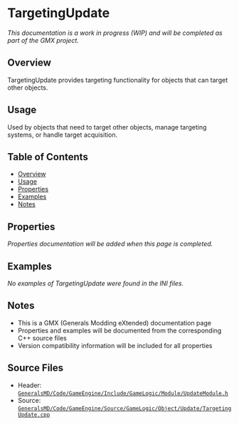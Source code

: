 # TargetingUpdate

*This documentation is a work in progress (WIP) and will be completed as part of the GMX project.*

## Overview

TargetingUpdate provides targeting functionality for objects that can target other objects.

## Usage

Used by objects that need to target other objects, manage targeting systems, or handle target acquisition.

## Table of Contents

- [Overview](#overview)
- [Usage](#usage)
- [Properties](#properties)
- [Examples](#examples)
- [Notes](#notes)

## Properties

*Properties documentation will be added when this page is completed.*

## Examples

*No examples of TargetingUpdate were found in the INI files.*

## Notes

- This is a GMX (Generals Modding eXtended) documentation page
- Properties and examples will be documented from the corresponding C++ source files
- Version compatibility information will be included for all properties

## Source Files

- Header: [`GeneralsMD/Code/GameEngine/Include/GameLogic/Module/UpdateModule.h`](../../GeneralsMD/Code/GameEngine/Include/GameLogic/Module/UpdateModule.h)
- Source: [`GeneralsMD/Code/GameEngine/Source/GameLogic/Object/Update/TargetingUpdate.cpp`](../../GeneralsMD/Code/GameEngine/Source/GameLogic/Object/Update/TargetingUpdate.cpp)
